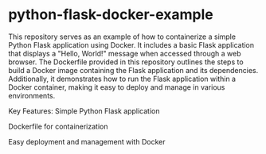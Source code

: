 # python-flask-docker-example
This repository serves as an example of how to containerize a simple Python Flask application using Docker. It includes a basic Flask application that displays a "Hello, World!" message when accessed through a web browser. 
The Dockerfile provided in this repository outlines the steps to build a Docker image containing the Flask application and its dependencies. 
Additionally, it demonstrates how to run the Flask application within a Docker container, making it easy to deploy and manage in various environments.

Key Features:
Simple Python Flask application

Dockerfile for containerization

Easy deployment and management with Docker

